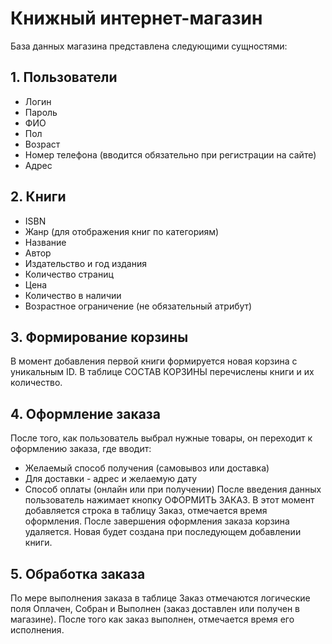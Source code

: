 # Книжный интернет-магазин
База данных магазина представлена следующими сущностями:
## 1. Пользователи
* Логин
* Пароль
* ФИО
* Пол
* Возраст
* Номер телефона (вводится обязательно при регистрации на сайте)
* Адрес
## 2. Книги
* ISBN
* Жанр (для отображения книг по категориям)
* Название
* Автор
* Издательство и год издания
* Количество страниц
* Цена
* Количество в наличии
* Возрастное ограничение (не обязательный атрибут)
## 3. Формирование корзины
В момент добавления первой книги формируется новая корзина с уникальным ID.
В таблице СОСТАВ КОРЗИНЫ перечислены книги и их количество.
## 4. Оформление заказа
После того, как пользователь выбрал нужные товары, он переходит к оформлению заказа, где вводит:
* Желаемый способ получения (самовывоз или доставка)
* Для доставки - адрес и желаемую дату
* Способ оплаты (онлайн или при получении)
После введения данных пользователь нажимает кнопку ОФОРМИТЬ ЗАКАЗ. В этот момент добавляется строка в таблицу Заказ, отмечается время оформления.
После завершения оформления заказа корзина удаляется. Новая будет создана при последующем добавлении книги.
## 5. Обработка заказа
По мере выполнения заказа в таблице Заказ отмечаются логические поля Оплачен, Собран и Выполнен (заказ доставлен или получен в магазине).
После того как заказ выполнен, отмечается время его исполнения.
